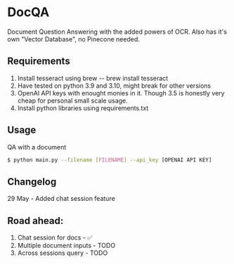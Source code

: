 # DocQA
Document Question Answering with the added powers of OCR. Also has it's own "Vector Database", no Pinecone needed.

## Requirements 
1. Install tesseract using brew -- brew install tesseract
2. Have tested on python 3.9 and 3.10, might break for other versions
3. OpenAI API keys with enought monies in it. Though 3.5 is honestly very cheap for personal small scale usage.
3. Install python libraries using requirements.txt

## Usage
QA with a document
```bash
$ python main.py --filename [FILENAME] --api_key [OPENAI API KEY]
```

## Changelog
29 May - Added chat session feature

## Road ahead:
1. Chat session for docs - ✅
2. Multiple document inputs - TODO
3. Across sessions query - TODO

